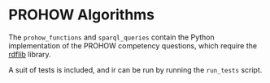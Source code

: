 # PROHOW Algorithms

The `prohow_functions` and `sparql_queries` contain the Python implementation of the PROHOW competency questions, which require the [rdflib](https://github.com/RDFLib/rdflib) library.

A suit of tests is included, and ir can be run by running the `run_tests` script.
